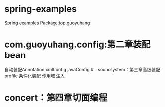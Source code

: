 # spring-examples
Spring examples
Package:top.guoyuhang
# com.guoyuhang.config:第二章装配bean
自动装配Annotation
xmlConfig
javaConfig
#　soundsystem：第三章高级装配
profile
条件化装配
作用域
注入
# concert：第四章切面编程
